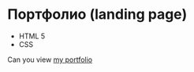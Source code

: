# Портфолио (landing page)
- HTML 5
- CSS

Can you view [my portfolio](https://nikta1531.github.io/landing-page-him_anker/)
